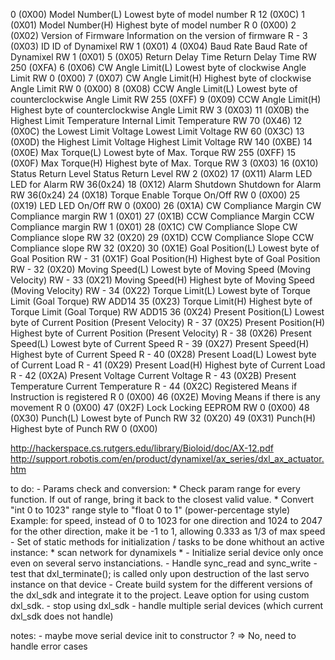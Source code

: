 
0  (0X00)	Model Number(L)			Lowest byte of model number				R	12 (0X0C)
1  (0X01)	Model Number(H)			Highest byte of model number				R	0 (0X00)
2  (0X02)	Version of Firmware		Information on the version of firmware			R	-
3  (0X03)	ID				ID of Dynamixel						RW	1 (0X01)
4  (0X04)	Baud Rate			Baud Rate of Dynamixel					RW	1 (0X01)
5  (0X05)	Return Delay Time		Return Delay Time					RW	250 (0XFA)
6  (0X06)	CW Angle Limit(L)		Lowest byte of clockwise Angle Limit			RW	0 (0X00)
7  (0X07)	CW Angle Limit(H)		Highest byte of clockwise Angle Limit			RW	0 (0X00)
8  (0X08)	CCW Angle Limit(L)		Lowest byte of counterclockwise Angle Limit		RW	255 (0XFF)
9  (0X09)	CCW Angle Limit(H)		Highest byte of counterclockwise Angle Limit		RW	3 (0X03)
11 (0X0B)	the Highest Limit Temperature	Internal Limit Temperature				RW	70 (0X46)
12 (0X0C)	the Lowest Limit Voltage	Lowest Limit Voltage					RW	60 (0X3C)
13 (0X0D)	the Highest Limit Voltage	Highest Limit Voltage					RW	140 (0XBE)
14 (0X0E)	Max Torque(L)			Lowest byte of Max. Torque				RW	255 (0XFF)
15 (0X0F)	Max Torque(H)			Highest byte of Max. Torque				RW	3 (0X03)
16 (0X10)	Status Return Level		Status Return Level					RW	2 (0X02)
17 (0X11)	Alarm LED			LED for Alarm						RW	36(0x24)
18 (0X12)	Alarm Shutdown			Shutdown for Alarm					RW	36(0x24)
24 (0X18)	Torque Enable			Torque On/Off						RW	0 (0X00)
25 (0X19)	LED				LED On/Off						RW	0 (0X00)
26 (0X1A)	CW Compliance Margin		CW Compliance margin					RW	1 (0X01)
27 (0X1B)	CCW Compliance Margin		CCW Compliance margin					RW	1 (0X01)
28 (0X1C)	CW Compliance Slope		CW Compliance slope					RW	32 (0X20)
29 (0X1D)	CCW Compliance Slope		CCW Compliance slope					RW	32 (0X20)
30 (0X1E)	Goal Position(L)		Lowest byte of Goal Position				RW	-
31 (0X1F)	Goal Position(H)		Highest byte of Goal Position				RW	-
32 (0X20)	Moving Speed(L)			Lowest byte of Moving Speed (Moving Velocity)		RW	-
33 (0X21)	Moving Speed(H)			Highest byte of Moving Speed (Moving Velocity)		RW	-
34 (0X22)	Torque Limit(L)			Lowest byte of Torque Limit (Goal Torque)		RW	ADD14
35 (0X23)	Torque Limit(H)			Highest byte of Torque Limit (Goal Torque)		RW	ADD15
36 (0X24)	Present Position(L)		Lowest byte of Current Position (Present Velocity)	R	-
37 (0X25)	Present Position(H)		Highest byte of Current Position (Present Velocity)	R	-
38 (0X26)	Present Speed(L)		Lowest byte of Current Speed				R	-
39 (0X27)	Present Speed(H)		Highest byte of Current Speed				R	-
40 (0X28)	Present Load(L)			Lowest byte of Current Load				R	-
41 (0X29)	Present Load(H)			Highest byte of Current Load				R	-
42 (0X2A)	Present Voltage			Current Voltage						R	-
43 (0X2B)	Present Temperature		Current Temperature					R	-
44 (0X2C)	Registered			Means if Instruction is registered			R	0 (0X00)
46 (0X2E)	Moving				Means if there is any movement				R	0 (0X00)
47 (0X2F)	Lock				Locking EEPROM						RW	0 (0X00)
48 (0X30)	Punch(L)			Lowest byte of Punch					RW	32 (0X20)
49 (0X31)	Punch(H)			Highest byte of Punch					RW	0 (0X00)

http://hackerspace.cs.rutgers.edu/library/Bioloid/doc/AX-12.pdf
http://support.robotis.com/en/product/dynamixel/ax_series/dxl_ax_actuator.htm

to do:
	- Params check and conversion:
	  * Check param range for every function. If out of range, bring it back to the
	    closest valid value.
	  * Convert "int 0 to 1023" range style to "float 0 to 1" (power-percentage style)
	    Example:
		for speed, instead of 0 to 1023 for one direction and 1024 to 2047 for the
		other direction, make it be -1 to 1, allowing 0.333 as 1/3 of max speed
	- Set of static methods for initialization / tasks to be done whithout an active instance:
	  * scan network for dynamixels
	  *
	- Initialize serial device only once even on several servo instanciations.
	- Handle sync_read and sync_write
	- test that dxl_terminate(); is called only upon destruction of the last servo
	  instance on that device
	- Create build system for the different versions of the dxl_sdk and integrate it to
	  the project. Leave option for using custom dxl_sdk.
	- stop using dxl_sdk
	- handle multiple serial devices (which current dxl_sdk does not handle)

notes:
	- maybe move serial device init to constructor ? => No, need to handle error cases
